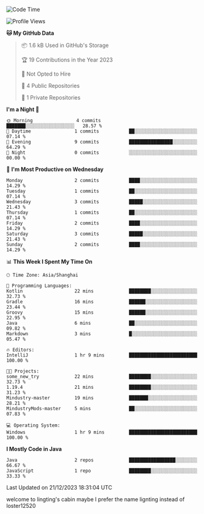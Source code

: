 <!--START_SECTION:waka-->
![Code Time](http://img.shields.io/badge/Code%20Time-17%20hrs%2010%20mins-blue)

![Profile Views](http://img.shields.io/badge/Profile%20Views-0-blue)

**🐱 My GitHub Data** 

> 📦 1.6 kB Used in GitHub's Storage 
 > 
> 🏆 19 Contributions in the Year 2023
 > 
> 🚫 Not Opted to Hire
 > 
> 📜 4 Public Repositories 
 > 
> 🔑 1 Private Repositories 
 > 
**I'm a Night 🦉** 

```text
🌞 Morning                4 commits           ███████░░░░░░░░░░░░░░░░░░   28.57 % 
🌆 Daytime                1 commits           ██░░░░░░░░░░░░░░░░░░░░░░░   07.14 % 
🌃 Evening                9 commits           ████████████████░░░░░░░░░   64.29 % 
🌙 Night                  0 commits           ░░░░░░░░░░░░░░░░░░░░░░░░░   00.00 % 
```
📅 **I'm Most Productive on Wednesday** 

```text
Monday                   2 commits           ████░░░░░░░░░░░░░░░░░░░░░   14.29 % 
Tuesday                  1 commits           ██░░░░░░░░░░░░░░░░░░░░░░░   07.14 % 
Wednesday                3 commits           █████░░░░░░░░░░░░░░░░░░░░   21.43 % 
Thursday                 1 commits           ██░░░░░░░░░░░░░░░░░░░░░░░   07.14 % 
Friday                   2 commits           ████░░░░░░░░░░░░░░░░░░░░░   14.29 % 
Saturday                 3 commits           █████░░░░░░░░░░░░░░░░░░░░   21.43 % 
Sunday                   2 commits           ████░░░░░░░░░░░░░░░░░░░░░   14.29 % 
```


📊 **This Week I Spent My Time On** 

```text
🕑︎ Time Zone: Asia/Shanghai

💬 Programming Languages: 
Kotlin                   22 mins             ████████░░░░░░░░░░░░░░░░░   32.73 % 
Gradle                   16 mins             ██████░░░░░░░░░░░░░░░░░░░   23.44 % 
Groovy                   15 mins             ██████░░░░░░░░░░░░░░░░░░░   22.95 % 
Java                     6 mins              ██░░░░░░░░░░░░░░░░░░░░░░░   09.82 % 
Markdown                 3 mins              █░░░░░░░░░░░░░░░░░░░░░░░░   05.47 % 

🔥 Editors: 
IntelliJ                 1 hr 9 mins         █████████████████████████   100.00 % 

🐱‍💻 Projects: 
some_new_try             22 mins             ████████░░░░░░░░░░░░░░░░░   32.73 % 
1.19.4                   21 mins             ████████░░░░░░░░░░░░░░░░░   31.23 % 
Mindustry-master         19 mins             ███████░░░░░░░░░░░░░░░░░░   28.21 % 
MindustryMods-master     5 mins              ██░░░░░░░░░░░░░░░░░░░░░░░   07.83 % 

💻 Operating System: 
Windows                  1 hr 9 mins         █████████████████████████   100.00 % 
```

**I Mostly Code in Java** 

```text
Java                     2 repos             █████████████████░░░░░░░░   66.67 % 
JavaScript               1 repo              ████████░░░░░░░░░░░░░░░░░   33.33 % 
```




 Last Updated on 21/12/2023 18:31:04 UTC
<!--END_SECTION:waka-->
welcome to lingting's cabin
maybe I prefer the name lignting instead of loster12520
